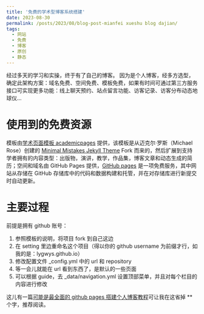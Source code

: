 ```yaml
---
title: '免费的学术型博客系统搭建'
date: 2023-08-30
permalink: /posts/2023/08/blog-post-mianfei xueshu blog dajian/
tags:
  - 网站
  - 免费
  - 博客
  - 原创
  - 静态
---
```


经过多天的学习和实操，终于有了自己的博客。
因为是个人博客，经多方选型，确定此架构方案：域名免费、空间免费、模板免费，如果有时间可通过第三方服务接口可实现更多功能：线上聊天预约、站点留言功能、访客记录、访客分布动态地球仪...

使用到的免费资源
======

模板由[学术页面模板 academicpages](https://github.com/academicpages/academicpages.github.io) 提供，该模板是从迈克尔·罗斯（Michael Rose）创建的 [Minimal Mistakes Jekyll Theme](https://mmistakes.github.io/minimal-mistakes/)  Fork 而来的，然后扩展到支持学者拥有的内容类型：出版物，演讲，教学，作品集，博客文章和动态生成的简历；空间和域名由 GitHub Pages 提供，[GitHub pages](https://pages.github.com) 是一项免费服务，其中网站从存储在 GitHub 存储库中的代码和数据构建和托管，并在对存储库进行新提交时自动更新。

主要过程
======
前提是拥有 github 账号：
1. 参照模板的说明，将项目 fork 到自己这边
2. 在 setting 里边重命名这个项目（得以你的 github username 为前缀才行，如我的是：lygwys.github.io）
3. 修改配置文件 _config.yml 中的 url 和 repository
4. 等一会儿就能在 url 看到东西了，是默认的一些页面
5. 可以根据 guide，去 _data/navigation.yml 设置顶部菜单，并且对每个栏目的内容进行修改


这儿有一篇[可能是最全面的 github pages 搭建个人博客教程](https://lemonchann.github.io/create_blog_with_github_pages/)可让我在这省掉 ** 个字，推荐阅读。
